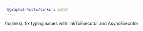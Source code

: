 ```yaml
---
'@graphql-tools/links': patch
---
```


fix(links): fix typing issues with linkToExecutor and AsyncExecutor
